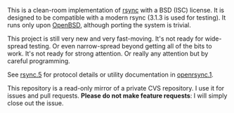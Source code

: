 This is a clean-room implementation of [rsync](https://rsync.samba.org/)
with a BSD (ISC) license.  It is designed to be compatible with a modern
rsync (3.1.3 is used for testing).  It runs only upon
[OpenBSD](https://www.openbsd.org), although porting the system is
trivial.

This project is still very new and very fast-moving.  It's not
ready for wide-spread testing.  Or even narrow-spread beyond getting all
of the bits to work.  It's not ready for strong attention.  Or really
any attention but by careful programming.

See
[rsync.5](https://github.com/kristapsdz/openrsync/blob/master/rsync.5)
for protocol details or utility documentation in
[openrsync.1](https://github.com/kristapsdz/openrsync/blob/master/openrsync.1).

This repository is a read-only mirror of a private CVS repository.  I
use it for issues and pull requests.  **Please do not make feature
requests**: I will simply close out the issue.
